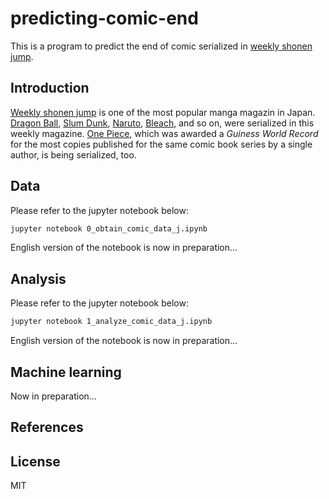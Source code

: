 # predicting-comic-endThis is a program to predict the end of comic serialized in [weekly shonen jump](https://www.shonenjump.com).## Introduction[Weekly shonen jump](https://www.shonenjump.com) is one of the most popular manga magazin in Japan. [Dragon Ball](https://en.wikipedia.org/wiki/Dragon_Ball), [Slum Dunk](https://en.wikipedia.org/wiki/Slam_Dunk_(manga)), [Naruto](https://en.wikipedia.org/wiki/Naruto), [Bleach](https://en.wikipedia.org/wiki/Bleach_(manga)), and so on, were serialized in this weekly magazine. [One Piece](https://en.wikipedia.org/wiki/One_Piece), which was awarded a *Guiness World Record* for the most copies published for the same comic book series by a single author, is being serialized, too.## Data Please refer to the jupyter notebook below:```bashjupyter notebook 0_obtain_comic_data_j.ipynb```English version of the notebook is now in preparation...## AnalysisPlease refer to the jupyter notebook below:```bashjupyter notebook 1_analyze_comic_data_j.ipynb```English version of the notebook is now in preparation...## Machine learningNow in preparation...## References ## LicenseMIT